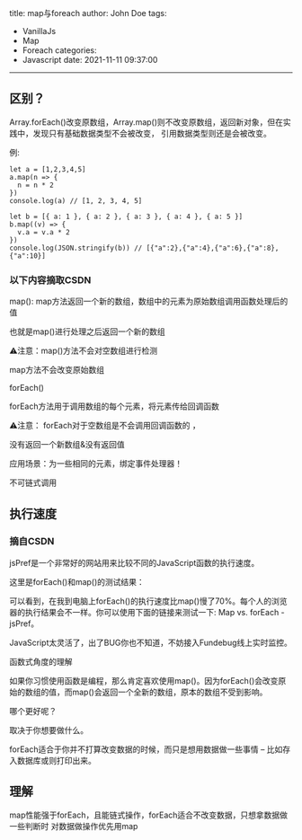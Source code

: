 title: map与foreach
author: John Doe
tags:
  - VanillaJs
  - Map
  - Foreach
categories:
  - Javascript
date: 2021-11-11 09:37:00
---
## 区别？

Array.forEach()改变原数组，Array.map()则不改变原数组，返回新对象，但在实践中，发现只有基础数据类型不会被改变，
引用数据类型则还是会被改变。

例:

```
let a = [1,2,3,4,5]
a.map(n => {
  n = n * 2
})
console.log(a) // [1, 2, 3, 4, 5]

let b = [{ a: 1 }, { a: 2 }, { a: 3 }, { a: 4 }, { a: 5 }]
b.map((v) => {
  v.a = v.a * 2
})
console.log(JSON.stringify(b)) // [{"a":2},{"a":4},{"a":6},{"a":8},{"a":10}]
```

### 以下内容摘取CSDN

map():
map方法返回一个新的数组，数组中的元素为原始数组调用函数处理后的值

也就是map()进行处理之后返回一个新的数组

⚠️注意：map()方法不会对空数组进行检测

map方法不会改变原始数组

forEach()

forEach方法用于调用数组的每个元素，将元素传给回调函数

⚠️注意： forEach对于空数组是不会调用回调函数的 ，

没有返回一个新数组&没有返回值

应用场景：为一些相同的元素，绑定事件处理器！

不可链式调用

## 执行速度

### 摘自CSDN

jsPref是一个非常好的网站用来比较不同的JavaScript函数的执行速度。

这里是forEach()和map()的测试结果：

可以看到，在我到电脑上forEach()的执行速度比map()慢了70%。每个人的浏览器的执行结果会不一样。你可以使用下面的链接来测试一下: Map vs. forEach - jsPref。

JavaScript太灵活了，出了BUG你也不知道，不妨接入Fundebug线上实时监控。

函数式角度的理解

如果你习惯使用函数是编程，那么肯定喜欢使用map()。因为forEach()会改变原始的数组的值，而map()会返回一个全新的数组，原本的数组不受到影响。

哪个更好呢？

取决于你想要做什么。

forEach适合于你并不打算改变数据的时候，而只是想用数据做一些事情 – 比如存入数据库或则打印出来。

## 理解

map性能强于forEach，且能链式操作，forEach适合不改变数据，只想拿数据做一些判断时
对数据做操作优先用map